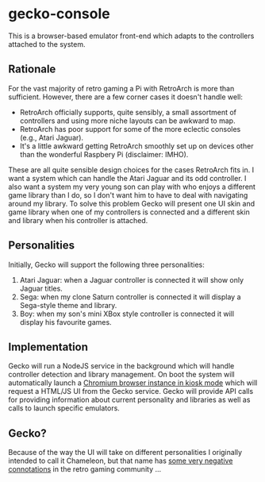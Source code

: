 # gecko-console

This is a browser-based emulator front-end which adapts to the controllers attached 
to the system.

## Rationale

For the vast majority of retro gaming a Pi with RetroArch is more 
than sufficient. However, there are a few corner cases it doesn't handle well:

* RetroArch officially supports, quite sensibly, a small assortment of controllers 
and using more niche layouts can be awkward to map.
* RetroArch has poor support for some of the more eclectic consoles (e.g., Atari 
Jaguar).
* It's a little awkward getting RetroArch smoothly set up on devices other than 
the wonderful Raspbery Pi (disclaimer: IMHO).

These are all quite sensible design choices for the cases RetroArch fits in. I want 
a system which can handle the Atari Jaguar and its odd controller. I also want a 
system my very young son can play with who enjoys a different game library than I do, 
so I don't want him to have to deal with navigating around my library. To solve 
this problem Gecko will present one UI skin and game library when one of my 
controllers is connected and a different skin and library when his controller is attached.

## Personalities

Initially, Gecko will support the following three personalities:

1) Atari Jaguar: when a Jaguar controller is connected it will show only Jaguar titles.
2) Sega: when my clone Saturn controller is connected it will display a Sega-style theme 
and library.
3) Boy: when my son's mini XBox style controller is connected it will display his favourite games.

## Implementation

Gecko will run a NodeJS service in the background which will handle controller detection 
and library management. On boot the system will automatically launch a [Chromium 
browser instance in kiosk mode](https://github.com/dgrubb/Ubuntu-Kiosk) which will 
request a HTML/JS UI from the Gecko service. Gecko will provide API calls for 
providing information about current personality and libraries as well as calls to launch 
specific emulators.

## Gecko?

Because of the way the UI will take on different personalities I originally intended 
to call it Chameleon, but that name has [some very negative connotations](https://en.wikipedia.org/wiki/Chameleon_(video_game_console)) in the retro 
gaming community ... 
